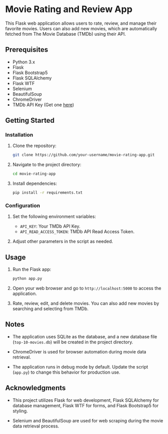 # Movie Rating and Review App

This Flask web application allows users to rate, review, and manage their favorite movies. Users can also add new movies, which are automatically fetched from The Movie Database (TMDb) using their API.

## Prerequisites

- Python 3.x
- Flask
- Flask Bootstrap5
- Flask SQLAlchemy
- Flask WTF
- Selenium
- BeautifulSoup
- ChromeDriver
- TMDb API Key (Get one [here](https://www.themoviedb.org/documentation/api))

## Getting Started

### Installation

1. Clone the repository:
   ```bash
   git clone https://github.com/your-username/movie-rating-app.git
   ```

2. Navigate to the project directory:
   ```bash
   cd movie-rating-app
   ```

3. Install dependencies:
   ```bash
   pip install -r requirements.txt
   ```

### Configuration

1. Set the following environment variables:
   - `API_KEY`: Your TMDb API Key.
   - `API_READ_ACCESS_TOKEN`: TMDb API Read Access Token.

2. Adjust other parameters in the script as needed.

## Usage

1. Run the Flask app:
   ```bash
   python app.py
   ```

2. Open your web browser and go to `http://localhost:5000` to access the application.

3. Rate, review, edit, and delete movies. You can also add new movies by searching and selecting from TMDb.

## Notes

- The application uses SQLite as the database, and a new database file (`top-10-movies.db`) will be created in the project directory.

- ChromeDriver is used for browser automation during movie data retrieval.

- The application runs in debug mode by default. Update the script (`app.py`) to change this behavior for production use.

## Acknowledgments

- This project utilizes Flask for web development, Flask SQLAlchemy for database management, Flask WTF for forms, and Flask Bootstrap5 for styling.

- Selenium and BeautifulSoup are used for web scraping during the movie data retrieval process.
